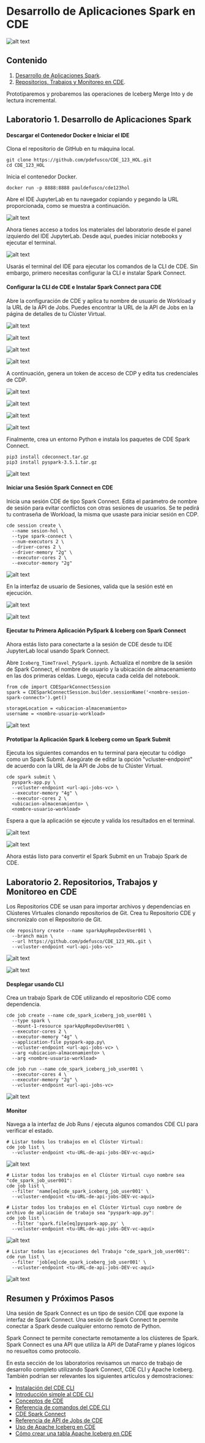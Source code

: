 # Desarrollo de Aplicaciones Spark en CDE

![alt text](../../img/spark-connect-slide.png)

## Contenido

1. [Desarrollo de Aplicaciones Spark](https://github.com/pdefusco/CDE_123_HOL/blob/main/step_by_step_guides/english/02-development.md#lab-1-spark-application-development).  
2. [Repositorios, Trabajos y Monitoreo en CDE](https://github.com/pdefusco/CDE_123_HOL/blob/main/step_by_step_guides/english/02-development.md#lab-2-cde-repositories-jobs-and-monitoring).

Prototiparemos y probaremos las operaciones de Iceberg Merge Into y de lectura incremental.

## Laboratorio 1. Desarrollo de Aplicaciones Spark

#### Descargar el Contenedor Docker e Iniciar el IDE

Clona el repositorio de GitHub en tu máquina local.

```
git clone https://github.com/pdefusco/CDE_123_HOL.git
cd CDE_123_HOL
```

Inicia el contenedor Docker.

```
docker run -p 8888:8888 pauldefusco/cde123hol
```

Abre el IDE JupyterLab en tu navegador copiando y pegando la URL proporcionada, como se muestra a continuación.

![alt text](../../img/docker-container-launch.png)

Ahora tienes acceso a todos los materiales del laboratorio desde el panel izquierdo del IDE JupyterLab. Desde aquí, puedes iniciar notebooks y ejecutar el terminal.

![alt text](../../img/jl-home.png)

Usarás el terminal del IDE para ejecutar los comandos de la CLI de CDE. Sin embargo, primero necesitas configurar la CLI e instalar Spark Connect.

#### Configurar la CLI de CDE e Instalar Spark Connect para CDE

Abre la configuración de CDE y aplica tu nombre de usuario de Workload y la URL de la API de Jobs. Puedes encontrar la URL de la API de Jobs en la página de detalles de tu Clúster Virtual.

![alt text](../../img/jobs-api-url-1.png)

![alt text](../../img/jobs-api-url-2.png)

![alt text](../../img/cli-configs-1.png)

![alt text](../../img/cli-configs-2.png)

A continuación, genera un token de acceso de CDP y edita tus credenciales de CDP.

![alt text](../../img/usr-mgt-1.png)

![alt text](../../img/usr-mgt-2.png)

![alt text](../../img/usr-mgt-3.png)

![alt text](../../img/cdp-credentials.png)

Finalmente, crea un entorno Python e instala los paquetes de CDE Spark Connect.

```
pip3 install cdeconnect.tar.gz  
pip3 install pyspark-3.5.1.tar.gz
```

![alt text](../../img/install-deps.png)

#### Iniciar una Sesión Spark Connect en CDE

Inicia una sesión CDE de tipo Spark Connect. Edita el parámetro de nombre de sesión para evitar conflictos con otras sesiones de usuarios. Se te pedirá tu contraseña de Workload, la misma que usaste para iniciar sesión en CDP.

```
cde session create \
  --name sesion-hol \
  --type spark-connect \
  --num-executors 2 \
  --driver-cores 2 \
  --driver-memory "2g" \
  --executor-cores 2 \
  --executor-memory "2g"
```

![alt text](../../img/launchsess.png)

En la interfaz de usuario de Sesiones, valida que la sesión esté en ejecución.

![alt text](../../img/cde_session_validate_1.png)

![alt text](../../img/cde_session_validate_2.png)

#### Ejecutar tu Primera Aplicación PySpark & Iceberg con Spark Connect

Ahora estás listo para conectarte a la sesión de CDE desde tu IDE JupyterLab local usando Spark Connect.

Abre `Iceberg_TimeTravel_PySpark.ipynb`. Actualiza el nombre de la sesión de Spark Connect, el nombre de usuario y la ubicación de almacenamiento en las dos primeras celdas. Luego, ejecuta cada celda del notebook.

```
from cde import CDESparkConnectSession
spark = CDESparkConnectSession.builder.sessionName('<nombre-sesion-spark-connect>').get()
```

```
storageLocation = <ubicacion-almacenamiento>
username = <nombre-usuario-workload>
```

![alt text](../../img/runnotebook-1.png)

#### Prototipar la Aplicación Spark & Iceberg como un Spark Submit

Ejecuta los siguientes comandos en tu terminal para ejecutar tu código como un Spark Submit. Asegúrate de editar la opción "vcluster-endpoint" de acuerdo con la URL de la API de Jobs de tu Clúster Virtual.

```
cde spark submit \
  pyspark-app.py \
  --vcluster-endpoint <url-api-jobs-vc> \
  --executor-memory "4g" \
  --executor-cores 2 \
  <ubicacion-almacenamiento> \
  <nombre-usuario-workload>
```

Espera a que la aplicación se ejecute y valida los resultados en el terminal.

![alt text](../../img/cde-spark-submit.png)

![alt text](../../img/cli-submit.png)

Ahora estás listo para convertir el Spark Submit en un Trabajo Spark de CDE.

## Laboratorio 2. Repositorios, Trabajos y Monitoreo en CDE

Los Repositorios CDE se usan para importar archivos y dependencias en Clústeres Virtuales clonando repositorios de Git. Crea tu Repositorio CDE y sincronízalo con el Repositorio de Git.

```
cde repository create --name sparkAppRepoDevUser001 \
  --branch main \
  --url https://github.com/pdefusco/CDE_123_HOL.git \
  --vcluster-endpoint <url-api-jobs-vc>
```

![alt text](../../img/repos.png)

![alt text](../../img/cde-repos-1.png)

#### Desplegar usando CLI

Crea un trabajo Spark de CDE utilizando el repositorio CDE como dependencia.

```
cde job create --name cde_spark_iceberg_job_user001 \
  --type spark \
  --mount-1-resource sparkAppRepoDevUser001 \
  --executor-cores 2 \
  --executor-memory "4g" \
  --application-file pyspark-app.py\
  --vcluster-endpoint <url-api-jobs-vc> \
  --arg <ubicacion-almacenamiento> \
  --arg <nombre-usuario-workload>
```

```
cde job run --name cde_spark_iceberg_job_user001 \
  --executor-cores 4 \
  --executor-memory "2g" \
  --vcluster-endpoint <url-api-jobs-vc>
```

![alt text](../../img/cde-job-1.png)

#### Monitor

Navega a la interfaz de Job Runs / ejecuta algunos comandos CDE CLI para verificar el estado.

```
# Listar todos los trabajos en el Clúster Virtual:
cde job list \
  --vcluster-endpoint <tu-URL-de-api-jobs-DEV-vc-aquí>
```

![alt text](../../img/cde-job-list-1.png)

```
# Listar todos los trabajos en el Clúster Virtual cuyo nombre sea "cde_spark_job_user001":
cde job list \
  --filter 'name[eq]cde_spark_iceberg_job_user001' \
  --vcluster-endpoint <tu-URL-de-api-jobs-DEV-vc-aquí>

# Listar todos los trabajos en el Clúster Virtual cuyo nombre de archivo de aplicación de trabajo sea "pyspark-app.py":
cde job list \
  --filter 'spark.file[eq]pyspark-app.py' \
  --vcluster-endpoint <tu-URL-de-api-jobs-DEV-vc-aquí>
```

![alt text](../../img/cde-job-list-2.png)

```
# Listar todas las ejecuciones del Trabajo "cde_spark_job_user001":
cde run list \
  --filter 'job[eq]cde_spark_iceberg_job_user001' \
  --vcluster-endpoint <tu-URL-de-api-jobs-DEV-vc-aquí>
```

![alt text](../../img/cde-job-list-3.png)

## Resumen y Próximos Pasos

Una sesión de Spark Connect es un tipo de sesión CDE que expone la interfaz de Spark Connect. Una sesión de Spark Connect te permite conectar a Spark desde cualquier entorno remoto de Python.

Spark Connect te permite conectarte remotamente a los clústeres de Spark. Spark Connect es una API que utiliza la API de DataFrame y planes lógicos no resueltos como protocolo.

En esta sección de los laboratorios revisamos un marco de trabajo de desarrollo completo utilizando Spark Connect, CDE CLI y Apache Iceberg. También podrían ser relevantes los siguientes artículos y demostraciones:

* [Instalación del CDE CLI](https://docs.cloudera.com/data-engineering/cloud/cli-access/topics/cde-cli.html)
* [Introducción simple al CDE CLI](https://github.com/pdefusco/CDE_CLI_Simple)
* [Conceptos de CDE](https://docs.cloudera.com/data-engineering/cloud/cli-access/topics/cde-cli-concepts.html)
* [Referencia de comandos del CDE CLI](https://docs.cloudera.com/data-engineering/cloud/cli-access/topics/cde-cli-reference.html)
* [CDE Spark Connect](https://docs.cloudera.com/data-engineering/cloud/spark-connect-sessions/topics/cde-spark-connect-session.html)
* [Referencia de API de Jobs de CDE](https://docs.cloudera.com/data-engineering/cloud/jobs-rest-api-reference/index.html)
* [Uso de Apache Iceberg en CDE](https://docs.cloudera.com/data-engineering/cloud/manage-jobs/topics/cde-using-iceberg.html)
* [Cómo crear una tabla Apache Iceberg en CDE](https://community.cloudera.com/t5/Community-Articles/How-to-Create-an-Iceberg-Table-with-PySpark-in-Cloudera-Data/ta-p/394800)
